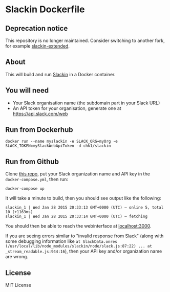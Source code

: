# Slackin Dockerfile

## Deprecation notice

This repository is no longer maintained. Consider switching to another fork, for example [slackin-extended](https://github.com/emedvedev/slackin-extended).

## About

This will build and run [Slackin](https://github.com/rauchg/slackin) in a Docker container.

## You will need

* Your Slack organisation name (the subdomain part in your Slack URL)
* An API token for your organisation, generate one at https://api.slack.com/web

## Run from Dockerhub

`docker run --name myslackin -e SLACK_ORG=myOrg -e SLACK_TOKEN=mySlackWebApiToken -d chk1/slackin`

## Run from Github

Clone [this repo](https://github.com/codeformuenster/slackin-docker), put your Slack organization name and API key in the `docker-compose.yml`, then run:

`docker-compose up`

It will take a minute to build, then you should see output like the following:

```
slackin_1 | Wed Jan 28 2015 20:33:13 GMT+0000 (UTC) – online 5, total 10 (+1163ms)
slackin_1 | Wed Jan 28 2015 20:33:14 GMT+0000 (UTC) – fetching
```

You should then be able to reach the webinterface at [localhost:3000](http://localhost:3000).

If you are seeing errors similar to "invalid response from Slack" (along with some debugging information like `at SlackData.onres (/usr/local/lib/node_modules/slackin/node/slack.js:87:22) ... at _stream_readable.js:944:16`), then your API key and/or organization name are wrong.

## License

MIT License

